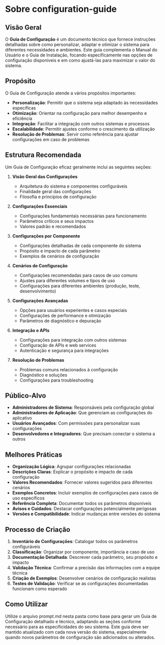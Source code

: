 # Sobre configuration-guide

## Visão Geral

O **Guia de Configuração** é um documento técnico que fornece instruções detalhadas sobre como personalizar, adaptar e otimizar o sistema para diferentes necessidades e ambientes. Este guia complementa o Manual do Usuário e o Guia de Instalação, focando especificamente nas opções de configuração disponíveis e em como ajustá-las para maximizar o valor do sistema.

## Propósito

O Guia de Configuração atende a vários propósitos importantes:

- **Personalização**: Permitir que o sistema seja adaptado às necessidades específicas
- **Otimização**: Orientar na configuração para melhor desempenho e eficiência
- **Integração**: Facilitar a integração com outros sistemas e processos
- **Escalabilidade**: Permitir ajustes conforme o crescimento da utilização
- **Resolução de Problemas**: Servir como referência para ajustar configurações em caso de problemas

## Estrutura Recomendada

Um Guia de Configuração eficaz geralmente inclui as seguintes seções:

1. **Visão Geral das Configurações**

   - Arquitetura do sistema e componentes configuráveis
   - Finalidade geral das configurações
   - Filosofia e princípios de configuração

2. **Configurações Essenciais**

   - Configurações fundamentais necessárias para funcionamento
   - Parâmetros críticos e seus impactos
   - Valores padrão e recomendados

3. **Configurações por Componente**

   - Configurações detalhadas de cada componente do sistema
   - Propósito e impacto de cada parâmetro
   - Exemplos de cenários de configuração

4. **Cenários de Configuração**

   - Configurações recomendadas para casos de uso comuns
   - Ajustes para diferentes volumes e tipos de uso
   - Configurações para diferentes ambientes (produção, teste, desenvolvimento)

5. **Configurações Avançadas**

   - Opções para usuários experientes e casos especiais
   - Configurações de performance e otimização
   - Parâmetros de diagnóstico e depuração

6. **Integração e APIs**

   - Configurações para integração com outros sistemas
   - Configuração de APIs e web services
   - Autenticação e segurança para integrações

7. **Resolução de Problemas**
   - Problemas comuns relacionados à configuração
   - Diagnóstico e soluções
   - Configurações para troubleshooting

## Público-Alvo

- **Administradores de Sistema**: Responsáveis pela configuração global
- **Administradores de Aplicação**: Que gerenciam as configurações do aplicativo
- **Usuários Avançados**: Com permissões para personalizar suas configurações
- **Desenvolvedores e Integradores**: Que precisam conectar o sistema a outros

## Melhores Práticas

- **Organização Lógica**: Agrupar configurações relacionadas
- **Descrições Claras**: Explicar o propósito e impacto de cada configuração
- **Valores Recomendados**: Fornecer valores sugeridos para diferentes cenários
- **Exemplos Concretos**: Incluir exemplos de configurações para casos de uso específicos
- **Referência Completa**: Documentar todos os parâmetros disponíveis
- **Avisos e Cuidados**: Destacar configurações potencialmente perigosas
- **Versões e Compatibilidade**: Indicar mudanças entre versões do sistema

## Processo de Criação

1. **Inventário de Configurações**: Catalogar todos os parâmetros configuráveis
2. **Classificação**: Organizar por componente, importância e caso de uso
3. **Documentação Detalhada**: Descrever cada parâmetro, seu propósito e impacto
4. **Validação Técnica**: Confirmar a precisão das informações com a equipe técnica
5. **Criação de Exemplos**: Desenvolver cenários de configuração realistas
6. **Testes de Validação**: Verificar se as configurações documentadas funcionam como esperado

## Como Utilizar

Utilize o arquivo prompt.md nesta pasta como base para gerar um Guia de Configuração detalhado e técnico, adaptando as seções conforme necessário para as especificidades do seu sistema. Este guia deve ser mantido atualizado com cada nova versão do sistema, especialmente quando novos parâmetros de configuração são adicionados ou alterados.
